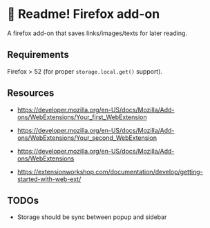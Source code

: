 # 🦊 Readme! Firefox add-on

A firefox add-on that saves links/images/texts for later reading.

## Requirements

Firefox > 52 (for proper `storage.local.get()` support).

## Resources

- https://developer.mozilla.org/en-US/docs/Mozilla/Add-ons/WebExtensions/Your_first_WebExtension
- https://developer.mozilla.org/en-US/docs/Mozilla/Add-ons/WebExtensions/Your_second_WebExtension
- https://developer.mozilla.org/en-US/docs/Mozilla/Add-ons/WebExtensions

- https://extensionworkshop.com/documentation/develop/getting-started-with-web-ext/

## TODOs

- Storage should be sync between popup and sidebar

